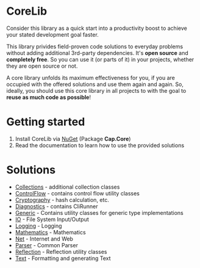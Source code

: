 # CoreLib

Consider this library as a quick start into a productivity boost
to achieve your stated development goal faster.

This library privides field-proven code solutions to everyday problems
without adding additional 3rd-party dependencies. It's **open source** and 
**completely free**. So you can use it (or parts of it) in your projects, 
whether they are open source or not.

A core library unfolds its maximum effectiveness for you, if you are 
occupied with the offered solutions and use them again and again.
So, ideally, you should use this core library in all projects to with the
goal to **reuse as much code as possible**!

# Getting started

1. Install CoreLib via [NuGet](https://www.nuget.org/packages/Cap.Core/) 
(Package **Cap.Core**) 
2. Read the documentation to learn how to use the provided solutions

# Solutions
* [Collections](./Core/Doc/Collections.md) - additional collection classes
* [ControlFlow](./Core/Doc/ControlFlow.md) - contains control flow utility classes
* [Cryptography](./Core/Doc/Cryptography.md) - hash calculation, etc.
* [Diagnostics](./Core/Doc/Diagnostics.md) - contains CliRunner
* [Generic](./Core/Doc/Generic.md) - Contains utility classes for generic type implementations
* [IO](./Core/Doc/IO.md) - File System Input/Output
* [Logging](./Core/Doc/Logging.md) - Logging
* [Mathematics](./Core/Doc/Mathematics.md) - Mathematics
* [Net](./Core/Doc/Net.md) - Internet and Web
* [Parser](./Core/Doc/Parser.md) - Common Parser
* [Reflection](./Core/Doc/Reflection.md) - Reflection utility classes
* [Text](./Core/Doc/Text.md) - Formatting and generating Text
